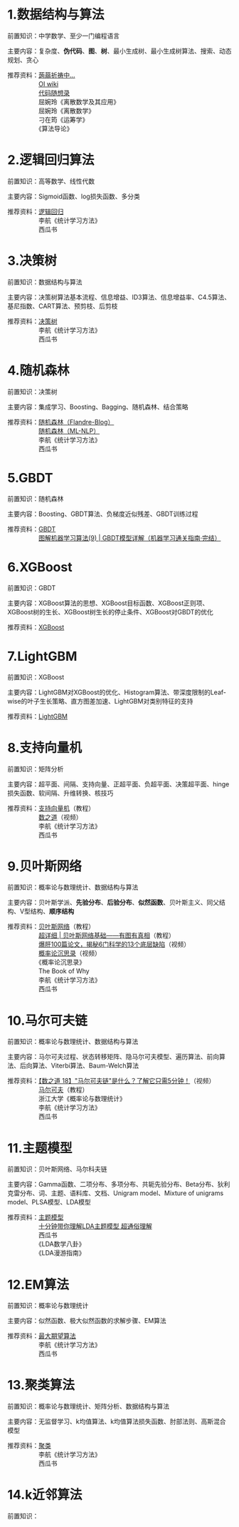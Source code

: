 # 1.数据结构与算法
前置知识：中学数学、至少一门编程语言

主要内容：复杂度、**伪代码**、**图**、**树**、最小生成树、最小生成树算法、搜索、动态规划、贪心

推荐资料：[蒟蒻祈祷中…](https://github.com/YQ157/CUMTB-ICPC/tree/main/%E6%A8%A1%E6%9D%BF%E5%8C%BA/%E8%92%9F%E8%92%BB%E7%A5%88%E7%A5%B7%E4%B8%AD%E2%80%A6)  
　　　　　[OI wiki](https://oi-wiki.org/)  
　　　　　[代码随想录](https://www.programmercarl.com/)  
　　　　　屈婉玲《离散数学及其应用》  
　　　　　屈婉玲《离散数学》  
　　　　　刁在筠《运筹学》  
　　　　　《算法导论》  
# 2.逻辑回归算法
前置知识：高等数学、线性代数

主要内容：Sigmoid函数、log损失函数、多分类

推荐资料：[逻辑回归](https://github.com/NLP-LOVE/ML-NLP/tree/master/Machine%20Learning/2.Logistics%20Regression)  
　　　　　李航《统计学习方法》  
　　　　　西瓜书
# 3.决策树
前置知识：数据结构与算法

主要内容：决策树算法基本流程、信息增益、ID3算法、信息增益率、C4.5算法、基尼指数、CART算法、预剪枝、后剪枝

推荐资料：[决策树](https://github.com/NLP-LOVE/ML-NLP/blob/master/Machine%20Learning/3.Desition%20Tree/Desition%20Tree.md)  
　　　　　李航《统计学习方法》  
　　　　　西瓜书
# 4.随机森林
前置知识：决策树

主要内容：集成学习、Boosting、Bagging、随机森林、结合策略

推荐资料：[随机森林（Flandre-Blog）](https://github.com/Discrete-Mathematics/Flandre-Blog/blob/main/%E6%9C%BA%E5%99%A8%E5%AD%A6%E4%B9%A0/%E9%9A%8F%E6%9C%BA%E6%A3%AE%E6%9E%97.md)  
　　　　　[随机森林（ML-NLP）](https://github.com/NLP-LOVE/ML-NLP/blob/master/Machine%20Learning/3.1%20Random%20Forest/3.1%20Random%20Forest.md)  
　　　　　李航《统计学习方法》  
　　　　　西瓜书
# 5.GBDT
前置知识：随机森林

主要内容：Boosting、GBDT算法、负梯度近似残差、GBDT训练过程

推荐资料：[GBDT](https://github.com/NLP-LOVE/ML-NLP/tree/master/Machine%20Learning/3.2%20GBDT)  
　　　　　[图解机器学习算法(9) | GBDT模型详解（机器学习通关指南·完结）](https://blog.csdn.net/ShowMeAI/article/details/123402422)
# 6.XGBoost
前置知识：GBDT

主要内容：XGBoost算法的思想、XGBoost目标函数、XGBoost正则项、XGBoost树的生长、XGBoost树生长的停止条件、XGBoost对GBDT的优化

推荐资料：[XGBoost](https://github.com/NLP-LOVE/ML-NLP/tree/master/Machine%20Learning/3.3%20XGBoost)
# 7.LightGBM
前置知识：XGBoost

主要内容：LightGBM对XGBoost的优化、Histogram算法、带深度限制的Leaf-wise的叶子生长策略、直方图差加速、LightGBM对类别特征的支持

推荐资料：[LightGBM](https://github.com/NLP-LOVE/ML-NLP/tree/master/Machine%20Learning/3.4%20LightGBM)
# 8.支持向量机
前置知识：矩阵分析

主要内容：超平面、间隔、支持向量、正超平面、负超平面、决策超平面、hinge损失函数、软间隔、升维转换、核技巧

推荐资料：[支持向量机](https://github.com/NLP-LOVE/ML-NLP/tree/master/Machine%20Learning/4.%20SVM)（教程）  
　　　　　[数之道](https://space.bilibili.com/152254793/channel/collectiondetail?sid=1050&spm_id_from=333.788.0.0)（视频）  
　　　　　李航《统计学习方法》  
　　　　　西瓜书
# 9.贝叶斯网络
前置知识：概率论与数理统计、数据结构与算法

主要内容：贝叶斯学派、**先验分布**、**后验分布**、**似然函数**、贝叶斯主义、同父结构、V型结构、**顺序结构**

推荐资料：[贝叶斯网络](https://github.com/NLP-LOVE/ML-NLP/blob/master/Machine%20Learning/5.1%20Bayes%20Network/5.1%20Bayes%20Network.md#24-%E8%B4%9D%E5%8F%B6%E6%96%AF%E7%BD%91%E7%BB%9C)（教程）  
　　　　　[超详细 | 贝叶斯网络基础——有图有真相](https://blog.csdn.net/qq_41603411/article/details/104708470)（教程）  
　　　　　[爆肝100篇论文，揭秘6门科学的13个底层缺陷](https://www.bilibili.com/video/BV1Cv4y1n74H/?spm_id_from=333.337.search-card.all.click&vd_source=8f7be58fae99de36e73582d589f00ca1)（视频）   
　　　　　[概率论沉思录](https://space.bilibili.com/804420/channel/collectiondetail?sid=1558360&spm_id_from=333.788.0.0)（视频）  
　　　　　《概率论沉思录》  
　　　　　The Book of Why  
　　　　　李航《统计学习方法》  
　　　　　西瓜书  
# 10.马尔可夫链
前置知识：概率论与数理统计、数据结构与算法

主要内容：马尔可夫过程、状态转移矩阵、隐马尔可夫模型、遍历算法、前向算法、后向算法、Viterbi算法、Baum-Welch算法

推荐资料：[【数之道 18】"马尔可夫链"是什么？了解它只需5分钟！](https://www.bilibili.com/video/BV19b4y127oZ/?spm_id_from=333.999.0.0&vd_source=8f7be58fae99de36e73582d589f00ca1)（视频）  
　　　　　[马尔可夫](https://github.com/NLP-LOVE/ML-NLP/tree/master/Machine%20Learning/5.2%20Markov)（教程）  
　　　　　浙江大学《概率论与数理统计》  
　　　　　李航《统计学习方法》  
　　　　　西瓜书 
# 11.主题模型
前置知识：贝叶斯网络、马尔科夫链

主要内容：Gamma函数、二项分布、多项分布、共轭先验分布、Beta分布、狄利克雷分布、词、主题、语料库、文档、Unigram model、Mixture of unigrams model、PLSA模型、LDA模型

推荐资料：[主题模型](https://github.com/NLP-LOVE/ML-NLP/tree/master/Machine%20Learning/5.3%20Topic%20Model)  
　　　　　[十分钟带你理解LDA主题模型 超通俗理解](https://blog.csdn.net/qq_34687559/article/details/106193545)  
　　　　　西瓜书  
　　　　　《LDA数学八卦》  
　　　　　《LDA漫游指南》  
# 12.EM算法
前置知识：概率论与数理统计

主要内容：似然函数、极大似然函数的求解步骤、EM算法

推荐资料：[最大期望算法](https://github.com/NLP-LOVE/ML-NLP/tree/master/Machine%20Learning/6.%20EM)  
　　　　　李航《统计学习方法》  
　　　　　西瓜书 
# 13.聚类算法
前置知识：概率论与数理统计、矩阵分析、数据结构与算法

主要内容：无监督学习、k均值算法、k均值算法损失函数、肘部法则、高斯混合模型

推荐资料：[聚类](https://github.com/NLP-LOVE/ML-NLP/tree/master/Machine%20Learning/7.%20Clustering)  
　　　　　李航《统计学习方法》  
　　　　　西瓜书 
# 14.k近邻算法
前置知识：
